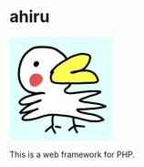 # ahiru

![ahiru](public/assets/favicons/apple-touch-icon.png "ahiru")

This is a web framework for PHP.
